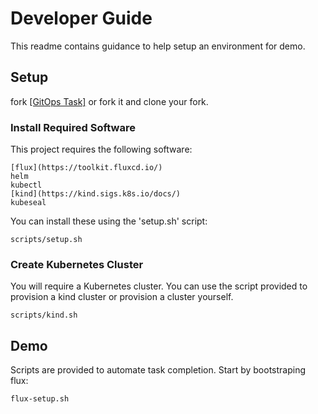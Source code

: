 # Developer Guide

This readme contains guidance to help setup an environment for demo.

## Setup

fork [[GitOps Task]](https://github.com/paulcarlton-ww) or fork it and clone your fork.

### Install Required Software

This project requires the following software:

    [flux](https://toolkit.fluxcd.io/)
    helm
    kubectl
    [kind](https://kind.sigs.k8s.io/docs/)
    kubeseal

You can install these using the 'setup.sh' script:

    scripts/setup.sh

### Create Kubernetes Cluster

You will require a Kubernetes cluster. You can use the script provided to provision a kind cluster or provision a cluster yourself.

    scripts/kind.sh

## Demo

Scripts are provided to automate task completion. Start by bootstraping flux:

    flux-setup.sh